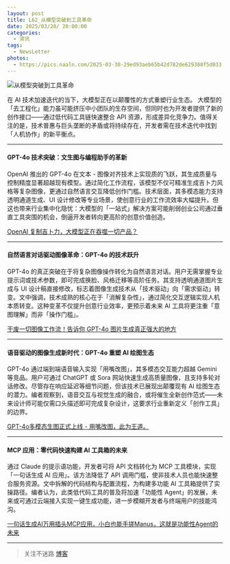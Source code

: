 ```yaml
---
layout: post
title: L62_从模型突破到工具革命
date: 2025/03/28/ 20:00:00
categories:
  - 资讯
tags:
  - NewsLetter
photos:
  - https://pics.naaln.com/2025-03-30-29ed93aeb65b42d782de629380f5d033.png-basicBlog
---
```

![从模型突破到工具革命](https://pics.naaln.com/2025-03-30-29ed93aeb65b42d782de629380f5d033.png-basicBlog)

在 AI 技术加速迭代的当下，大模型正在以颠覆性的方式重塑行业生态。
大模型的「去工程化」能力虽可能挤压中小团队的生存空间，但同时也为开发者提供了新的创作接口——通过低代码工具链快速整合 API 资源，形成差异化竞争力。值得关注的是，技术普惠与巨头垄断的矛盾或将持续存在，开发者需在技术迭代中找到「人机协作」的新平衡点。

---

#### GPT-4o 技术突破：文生图与编程助手的革新

OpenAI 推出的 GPT-4o 在文本 - 图像对齐技术上实现质的飞跃，其生成质量与控制精度显著超越现有模型。通过简化工作流程，该模型不仅可精准生成吉卜力风格等复杂图像，更通过自然语言交互降低创作门槛。技术层面，其多模态能力支持透明通道生成、UI 设计修改等专业场景，使创意行业的工作流效率大幅提升。但这也带来行业集中化隐忧：大模型的「一站式」解决方案可能削弱创业公司通过垂直工具突围的机会，倒逼开发者转向更高阶的创意价值创造。

[OpenAI 复制吉卜力，大模型正在吞噬一切产品？](https://mp.weixin.qq.com/s/kk4URTXLVKQib_u_cty-6A)  

---

#### 自然语言对话驱动图像革命：GPT-4o 的技术跃升

GPT-4o 的真正突破在于将复杂图像操作转化为自然语言对话。用户无需掌握专业提示词或技术参数，即可完成换脸、风格迁移等高阶任务。其支持透明通道图片生成与 UI 设计稿直接修改，标志着图像生成技术从「技术驱动」向「需求驱动」转变。文中强调，技术成熟的核心在于「消解复杂性」，通过简化交互逻辑实现人机本质转变。这种变革不仅提升创意行业效率，更预示着未来 AI 工具将更注重「意图理解」而非「操作门槛」。

[干废一切图像工作流！告诉你 GPT-4o 图片生成真正强大的地方](https://mp.weixin.qq.com/s/iYI1EFFnmeYWVDwm_riExA)  

---

#### 语音驱动的图像生成新时代：GPT-4o 重塑 AI 绘图生态

GPT-4o 通过端到端语音输入实现「用嘴改图」，其多模态交互能力超越 Gemini 等竞品。用户可通过 ChatGPT 或 Sora 网站快速生成高质量图像，且支持多轮对话修改。尽管存在响应延迟等细节问题，但该技术已展现出颠覆现有 AI 绘图生态的潜力。编者观察到，语音交互与视觉生成的融合，或将催生全新创作范式——未来设计师可能仅需口头描述即可完成复杂设计，这要求行业重新定义「创作工具」的边界。

[GPT-4o多模态生图正式上线 - 用嘴改图，此为王道。](https://mp.weixin.qq.com/s/2axT0G1FL5MiCchMFseZWQ)  

---

#### MCP 应用：零代码快速构建 AI 工具箱的未来

通过 Claude 的提示语功能，开发者可将 API 文档转化为 MCP 工具模块，实现「一句话生成 AI 应用」。该方法降低了 API 调用门槛，使非技术人员也能快速整合服务资源。文中拆解的代码结构与配置流程，为构建多功能 AI 工具箱提供了实操路径。编者认为，此类低代码工具的普及将加速「功能性 Agent」的发展，未来或可通过云端接入实现一键生成功能，进一步模糊开发者与终端用户的技能鸿沟。

[一句话生成AI万用插头MCP应用，小白也能手搓Manus，这就是功能性Agent的未来](https://mp.weixin.qq.com/s/F7yzVM8v96CNtVYsPW7nnw)

---

> 关注不迷路 [博客](https://blog.naaln.com/)
